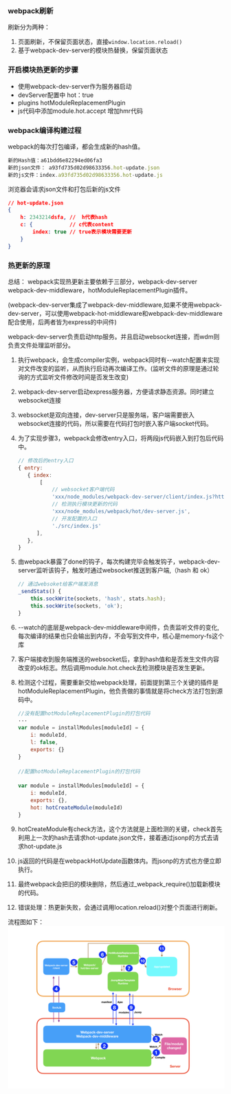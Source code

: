 ### webpack刷新
刷新分为两种：
1. 页面刷新，不保留页面状态，直接```window.location.reload()```
2. 基于webpack-dev-server的模块热替换，保留页面状态


### 开启模块热更新的步骤
- 使用webpack-dev-server作为服务器启动
- devServer配置中 hot：true
- plugins hotModuleReplacementPlugin
- js代码中添加module.hot.accept 增加hmr代码

### webpack编译构建过程
webpack的每次打包编译，都会生成新的hash值。
```js
新的Hash值：a61bdd6e82294ed06fa3
新的json文件： a93fd735d02d98633356.hot-update.json
新的js文件：index.a93fd735d02d98633356.hot-update.js
```

浏览器会请求json文件和打包后新的js文件
```json
// hot-update.json
{
    h: 2343214dsfa, //  h代表hash
    c: {            // c代表content
        index: true // true表示模块需要更新
    }
}
```


### 热更新的原理

总结： webpack实现热更新主要依赖于三部分，webpack-dev-server webpack-dev-middleware，hotModuleReplacementPlugin插件。

(webpack-dev-server集成了webpack-dev-middleware,如果不使用webpack-dev-server，可以使用webpack-hot-middleware和webpack-dev-middleware配合使用，后两者皆为express的中间件)


webpack-dev-server负责启动http服务。并且启动websocket连接，而wdm则负责文件处理监听部分。

  1. 执行webpack，会生成compiler实例，webpack同时有--watch配置来实现对文件改变的监听，从而执行启动再次编译工作。(监听文件的原理是通过轮询的方式监听文件修改时间是否发生改变)
  2. webpack-dev-server启动express服务器，方便请求静态资源。同时建立websocket连接
  3. websocket是双向连接，dev-server只是服务端，客户端需要嵌入websocket连接的代码，所以需要在代码打包时嵌入客户端socket代码。
  4. 为了实现步骤3，webpack会修改entry入口，将两段js代码嵌入到打包后代码中。
      ```js
      // 修改后的entry入口
     { entry:
         { index: 
             [
                 // websocket客户端代码
                 'xxx/node_modules/webpack-dev-server/client/index.js?http://localhost:8080',
                 // 检测执行模块更新的代码
                 'xxx/node_modules/webpack/hot/dev-server.js',
                 // 开发配置的入口
                 './src/index.js'
         	],
         },
     }  
      ```
  5. 由webpack暴露了done的钩子，每次构建完毕会触发钩子，webpack-dev-server监听该钩子，触发时通过websocket推送到客户端,（hash 和 ok）
      ```js
      // 通过websoket给客户端发消息
      _sendStats() {
          this.sockWrite(sockets, 'hash', stats.hash);
          this.sockWrite(sockets, 'ok');
      }
      ```

  6. --watch的底层是webpack-dev-middleware中间件，负责监听文件的变化,每次编译的结果也只会输出到内存，不会写到文件中，核心是memory-fs这个库

  7. 客户端接收到服务端推送的websocket后，拿到hash值和是否发生文件内容改变的ok标志。然后调用module.hot.check去检测模块是否发生更新。

  8. 检测这个过程，需要重新交给webpack处理，前面提到第三个关键的插件是 hotModuleReplacementPlugin，他负责做的事情就是将check方法打包到源码中。
      ```js
      //没有配置hotModuleReplacementPlugin的打包代码
      ···
      var module = installModules[moduleId] = {
          i: moduleId,
          l: false,
          exports: {}
      }

      //配置hotModuleReplacementPlugin的打包代码

      var module = installModules[moduleId] = {
          i: moduleId,
          exports: {},
          hot: hotCreateModule(moduleId)
      }
      ```

  9. hotCreateModule有check方法，这个方法就是上面检测的关键，check首先利用上一次的hash去请求hot-update.json文件，接着通过jsonp的方式去请求hot-update.js

  10. js返回的代码是在webpackHotUpdate函数体内。而jsonp的方式也方便立即执行。

  11. 最终webpack会把旧的模块删除，然后通过_webpack_require()加载新模块的代码。

  12. 错误处理：热更新失败，会通过调用location.reload()对整个页面进行刷新。


流程图如下：
![](../imgs/hotModuleReplacement.png)